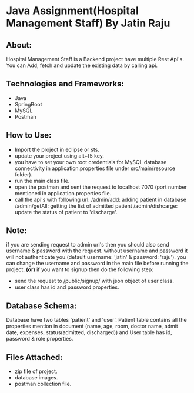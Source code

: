 # Java Assignment(Hospital Management Staff) By Jatin Raju

## About:
Hospital Management Staff is a Backend project have multiple Rest Api's. You can Add, fetch and update the existing data by calling api.

## Technologies and Frameworks:
- Java
- SpringBoot
- MySQL
- Postman

## How to Use:
- Import the project in eclipse or sts.
- update your project using alt+f5 key.
- you have to set your own root credentials for MySQL database connectivity in application.properties 
file under src/main/resource folder). 
- run the main class file.
- open the postman and sent the request to localhost 7070 (port number mentioned in application.properties 
file.
- call the api's with following url:
	/admin/add: adding patient in database
	/admin/getAll: getting the list of admitted patient
	/admin/dishcarge: update the status of patient to 'discharge'.

## Note: 
if you are sending request to admin url's then you should also send username & password with the request. without username and password it will not authenticate you.(default username: 'jatin' & password: 'raju'). 
you can change the username and password in the main file before running the project.
**(or)**
if you want to signup then do the following step:
- send the request to /public/signup/ with json object of user class.
- user class has id and password properties.

## Database Schema:
Database have two tables 'patient' and 'user'. Patient table contains all the properties mention in document (name, age, room, doctor name, admit date, expenses, status(admitted, discharged)) 
and User table has id, password & role properties.

## Files Attached:
- zip file of project.
- database images.
- postman collection file.

	
